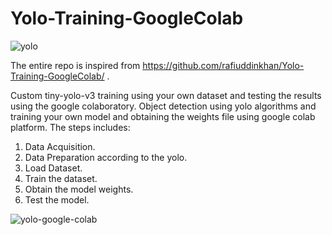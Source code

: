 # Yolo-Training-GoogleColab
![yolo](https://media.giphy.com/media/TFCEbukKRcYKhsSuYS/giphy.gif)

The entire repo is inspired from https://github.com/rafiuddinkhan/Yolo-Training-GoogleColab/ .

Custom tiny-yolo-v3 training using your own dataset and testing the results using the google colaboratory.
Object detection using yolo algorithms and training your own model and obtaining the weights file using google colab 
platform.
The steps includes:

1. Data Acquisition.
2. Data Preparation according to the yolo.
3. Load Dataset.
4. Train the dataset.
5. Obtain the model weights.
6. Test the model.

![yolo-google-colab](https://i.imgur.com/b9UZIex.png)

